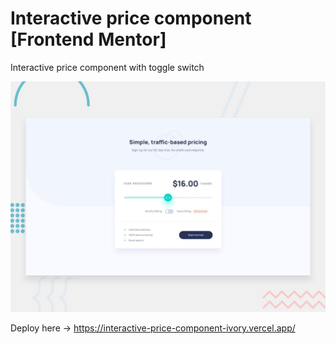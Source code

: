 # Interactive price component [Frontend Mentor]

Interactive price component with toggle switch

![Design preview for the Interactive pricing component coding challenge](./design/desktop-preview.jpg)

Deploy here -> https://interactive-price-component-ivory.vercel.app/
